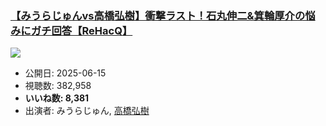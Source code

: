 ### [【みうらじゅんvs高橋弘樹】衝撃ラスト！石丸伸二&箕輪厚介の悩みにガチ回答【ReHacQ】](https://www.youtube.com/watch?v=n0VEjrT_6w8)
[![](https://img.youtube.com/vi/n0VEjrT_6w8/sddefault.jpg)](https://www.youtube.com/watch?v=n0VEjrT_6w8)
-   公開日: 2025-06-15
-   視聴数: 382,958
-   **いいね数: 8,381**
-   出演者: みうらじゅん, [高橋弘樹](/rehacq_fan/people/高橋弘樹 "wikilink")
